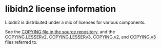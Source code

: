 # libidn2 license information

Libidn2 is distributed under a mix of licenses for various components.

See the
[COPYING file in the source repository](https://git.savannah.gnu.org/cgit/libidn.git/tree/COPYING),
and the
[COPYING.LESSERv2](https://git.savannah.gnu.org/cgit/libidn.git/tree/COPYING.LESSERv2),
[COPYING.LESSERv3](https://git.savannah.gnu.org/cgit/libidn.git/tree/COPYING.LESSERv3),
[COPYING.v2](https://git.savannah.gnu.org/cgit/libidn.git/tree/COPYINGv2), and
[COPYING.v3](https://git.savannah.gnu.org/cgit/libidn.git/tree/COPYINGv3)
files referred to.


